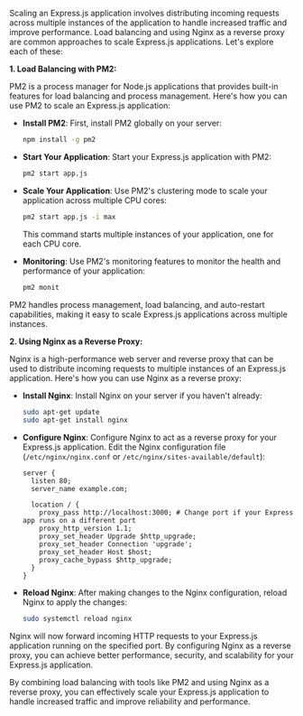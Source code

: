 
Scaling an Express.js application involves distributing incoming requests across multiple instances of the application to handle increased traffic and improve performance. Load balancing and using Nginx as a reverse proxy are common approaches to scale Express.js applications. Let's explore each of these:

**1. Load Balancing with PM2:**

PM2 is a process manager for Node.js applications that provides built-in features for load balancing and process management. Here's how you can use PM2 to scale an Express.js application:

- **Install PM2**: First, install PM2 globally on your server:

  ```bash
  npm install -g pm2
  ```

- **Start Your Application**: Start your Express.js application with PM2:

  ```bash
  pm2 start app.js
  ```

- **Scale Your Application**: Use PM2's clustering mode to scale your application across multiple CPU cores:

  ```bash
  pm2 start app.js -i max
  ```

  This command starts multiple instances of your application, one for each CPU core.

- **Monitoring**: Use PM2's monitoring features to monitor the health and performance of your application:

  ```bash
  pm2 monit
  ```

PM2 handles process management, load balancing, and auto-restart capabilities, making it easy to scale Express.js applications across multiple instances.

**2. Using Nginx as a Reverse Proxy:**

Nginx is a high-performance web server and reverse proxy that can be used to distribute incoming requests to multiple instances of an Express.js application. Here's how you can use Nginx as a reverse proxy:

- **Install Nginx**: Install Nginx on your server if you haven't already:

  ```bash
  sudo apt-get update
  sudo apt-get install nginx
  ```

- **Configure Nginx**: Configure Nginx to act as a reverse proxy for your Express.js application. Edit the Nginx configuration file (`/etc/nginx/nginx.conf` or `/etc/nginx/sites-available/default`):

  ```nginx
  server {
    listen 80;
    server_name example.com;

    location / {
      proxy_pass http://localhost:3000; # Change port if your Express app runs on a different port
      proxy_http_version 1.1;
      proxy_set_header Upgrade $http_upgrade;
      proxy_set_header Connection 'upgrade';
      proxy_set_header Host $host;
      proxy_cache_bypass $http_upgrade;
    }
  }
  ```

- **Reload Nginx**: After making changes to the Nginx configuration, reload Nginx to apply the changes:

  ```bash
  sudo systemctl reload nginx
  ```

Nginx will now forward incoming HTTP requests to your Express.js application running on the specified port. By configuring Nginx as a reverse proxy, you can achieve better performance, security, and scalability for your Express.js application.

By combining load balancing with tools like PM2 and using Nginx as a reverse proxy, you can effectively scale your Express.js application to handle increased traffic and improve reliability and performance.